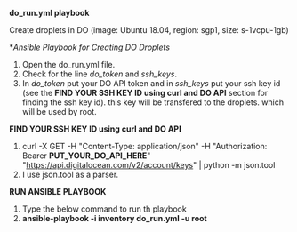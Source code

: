 **do_run.yml playbook**

Create droplets in DO (image: Ubuntu 18.04, region: sgp1, size: s-1vcpu-1gb)

**Ansible Playbook for Creating DO Droplets* 

1. Open the do_run.yml file.
2. Check for the line *do_token* and *ssh_keys*.
3. In *do_token* put your DO API token and in *ssh_keys* put your ssh key id (see the **FIND YOUR SSH KEY ID using curl and DO API** section for finding the ssh key id). this key will be transfered to the droplets. which will be used by root.

**FIND YOUR SSH KEY ID using curl and DO API**
1. curl -X GET -H "Content-Type: application/json" -H "Authorization: Bearer **PUT_YOUR_DO_API_HERE**" "https://api.digitalocean.com/v2/account/keys"  | python -m json.tool
2. I use json.tool as a parser.

**RUN ANSIBLE PLAYBOOK**
1. Type the below command to run th playbook
2. **ansible-playbook -i inventory do_run.yml -u root**
